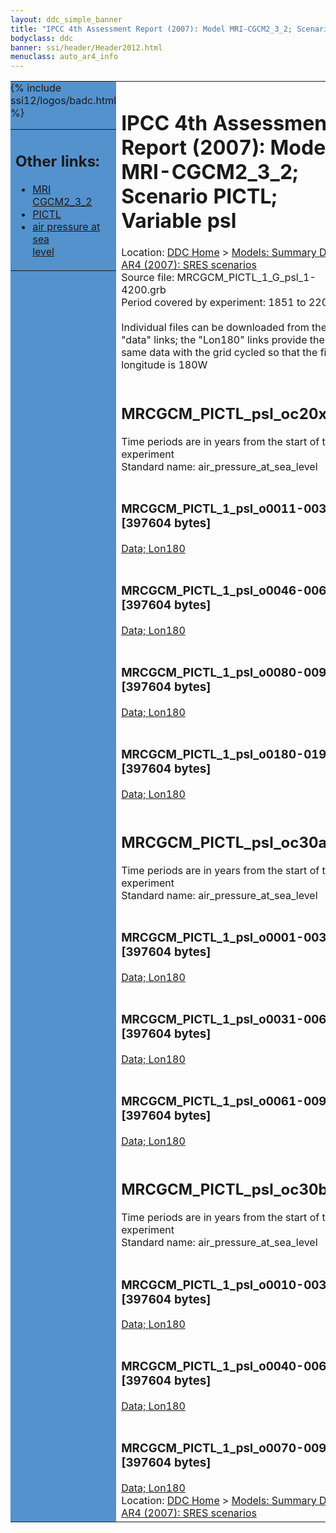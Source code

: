 ```yaml
---
layout: ddc_simple_banner
title: "IPCC 4th Assessment Report (2007): Model MRI-CGCM2_3_2; Scenario PICTL; Variable psl"
bodyclass: ddc
banner: ssi/header/Header2012.html
menuclass: auto_ar4_info
---
```



<table width="100%" border="0" cellspacing="0" cellpadding="0" style="border-collapse: collapse;">
<tr style="margin:0;padding:0;border:0;">
<td style="margin:0;padding:0;border:0;height:1pt;width:150pt;background:#5492CD;" valign="top" >

<div id="lh-col2" class="auto_ar4_info">
<table class="menumain" bgcolor="#5492CD" cellspacing="0" width="100%" border="0">
<tr><td>
<h2> Other links:</h2>
<ul>
<li><a href="/auto/ar4/model-MRI-CGCM2_3_2.html">MRI<br/>CGCM2_3_2</a></li>
<li><a href="/auto/ar4/scenario-PICTL.html">PICTL</a></li>
<li><a href="/auto/ar4/var-air_pressure_at_sea_level.html">air pressure at sea<br/> level</a></li>
</ul>
</td></tr>
{% include ssi12/logos/badc.html %}
</table>
</div>
</td>
<td><h1>IPCC 4th Assessment Report (2007): Model MRI-CGCM2_3_2; Scenario PICTL; Variable psl</h1>

<!-- Breadcrumb1 -->
<div id="breadcrumb1" align="left">
Location: <a href="/index.html">DDC Home</a> > <a href="/sim/gcm_clim/">Models: Summary Data</a>
> <a href="/sim/gcm_clim/SRES_AR4/index.html">AR4 (2007): SRES scenarios</a>
</div>
<!-- End of Breadcrumb1 -->Source file: MRCGCM_PICTL_1_G_psl_1-4200.grb
<br/>
Period covered by experiment: 1851 to 2200<br/>
<br/>Individual files can be downloaded from the "data" links; the "Lon180" links provide the same data
         with the grid cycled so that the first longitude is 180W<br/>
<br/><h2>MRCGCM_PICTL_psl_oc20x.tar</h2>
Time periods are in years from the start of the experiment<br/>
Standard name: air_pressure_at_sea_level<br>
<br/><h3>MRCGCM_PICTL_1_psl_o0011-0030.nc [397604 bytes]</h3>
<a href="/cgi-bin/downl/ar4_nc/psl/MRCGCM_PICTL_1_psl_o0011-0030.nc">Data; </a><a href="/cgi-bin/downl/ar4_nc/psl/MRCGCM_PICTL_1_psl_o0011-0030.cyto180.nc"> Lon180</a><br/>
<br/><h3>MRCGCM_PICTL_1_psl_o0046-0065.nc [397604 bytes]</h3>
<a href="/cgi-bin/downl/ar4_nc/psl/MRCGCM_PICTL_1_psl_o0046-0065.nc">Data; </a><a href="/cgi-bin/downl/ar4_nc/psl/MRCGCM_PICTL_1_psl_o0046-0065.cyto180.nc"> Lon180</a><br/>
<br/><h3>MRCGCM_PICTL_1_psl_o0080-0099.nc [397604 bytes]</h3>
<a href="/cgi-bin/downl/ar4_nc/psl/MRCGCM_PICTL_1_psl_o0080-0099.nc">Data; </a><a href="/cgi-bin/downl/ar4_nc/psl/MRCGCM_PICTL_1_psl_o0080-0099.cyto180.nc"> Lon180</a><br/>
<br/><h3>MRCGCM_PICTL_1_psl_o0180-0199.nc [397604 bytes]</h3>
<a href="/cgi-bin/downl/ar4_nc/psl/MRCGCM_PICTL_1_psl_o0180-0199.nc">Data; </a><a href="/cgi-bin/downl/ar4_nc/psl/MRCGCM_PICTL_1_psl_o0180-0199.cyto180.nc"> Lon180</a><br/>
<br/><h2>MRCGCM_PICTL_psl_oc30a.tar</h2>
Time periods are in years from the start of the experiment<br/>
Standard name: air_pressure_at_sea_level<br>
<br/><h3>MRCGCM_PICTL_1_psl_o0001-0030.nc [397604 bytes]</h3>
<a href="/cgi-bin/downl/ar4_nc/psl/MRCGCM_PICTL_1_psl_o0001-0030.nc">Data; </a><a href="/cgi-bin/downl/ar4_nc/psl/MRCGCM_PICTL_1_psl_o0001-0030.cyto180.nc"> Lon180</a><br/>
<br/><h3>MRCGCM_PICTL_1_psl_o0031-0060.nc [397604 bytes]</h3>
<a href="/cgi-bin/downl/ar4_nc/psl/MRCGCM_PICTL_1_psl_o0031-0060.nc">Data; </a><a href="/cgi-bin/downl/ar4_nc/psl/MRCGCM_PICTL_1_psl_o0031-0060.cyto180.nc"> Lon180</a><br/>
<br/><h3>MRCGCM_PICTL_1_psl_o0061-0090.nc [397604 bytes]</h3>
<a href="/cgi-bin/downl/ar4_nc/psl/MRCGCM_PICTL_1_psl_o0061-0090.nc">Data; </a><a href="/cgi-bin/downl/ar4_nc/psl/MRCGCM_PICTL_1_psl_o0061-0090.cyto180.nc"> Lon180</a><br/>
<br/><h2>MRCGCM_PICTL_psl_oc30b.tar</h2>
Time periods are in years from the start of the experiment<br/>
Standard name: air_pressure_at_sea_level<br>
<br/><h3>MRCGCM_PICTL_1_psl_o0010-0039.nc [397604 bytes]</h3>
<a href="/cgi-bin/downl/ar4_nc/psl/MRCGCM_PICTL_1_psl_o0010-0039.nc">Data; </a><a href="/cgi-bin/downl/ar4_nc/psl/MRCGCM_PICTL_1_psl_o0010-0039.cyto180.nc"> Lon180</a><br/>
<br/><h3>MRCGCM_PICTL_1_psl_o0040-0069.nc [397604 bytes]</h3>
<a href="/cgi-bin/downl/ar4_nc/psl/MRCGCM_PICTL_1_psl_o0040-0069.nc">Data; </a><a href="/cgi-bin/downl/ar4_nc/psl/MRCGCM_PICTL_1_psl_o0040-0069.cyto180.nc"> Lon180</a><br/>
<br/><h3>MRCGCM_PICTL_1_psl_o0070-0099.nc [397604 bytes]</h3>
<a href="/cgi-bin/downl/ar4_nc/psl/MRCGCM_PICTL_1_psl_o0070-0099.nc">Data; </a><a href="/cgi-bin/downl/ar4_nc/psl/MRCGCM_PICTL_1_psl_o0070-0099.cyto180.nc"> Lon180</a><br/>
<!-- Breadcrumb2 -->
<div id="breadcrumb2" align="left">
Location: <a href="/index.html">DDC Home</a> > <a href="/sim/gcm_clim/">Models: Summary Data</a>
> <a href="/sim/gcm_clim/SRES_AR4/index.html">AR4 (2007): SRES scenarios</a>
</div>
<!-- End of Breadcrumb2 --></td></tr></table>
